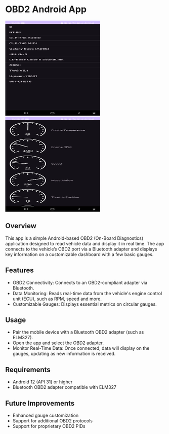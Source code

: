 # OBD2 Android App

<img src="./assets/main_activity.jpeg" alt="Main activity" width=300 height=300 />
<img src="./assets/gauge_activity.jpeg" alt="Gauge activity" width=300 height=300 />

## Overview
This app is a simple Android-based OBD2 (On-Board Diagnostics) application designed to read vehicle data and display it in real time. The app connects to the vehicle’s OBD2 port via a Bluetooth adapter and displays key information on a customizable dashboard with a few basic gauges.

## Features
- OBD2 Connectivity: Connects to an OBD2-compliant adapter via Bluetooth.
- Data Monitoring: Reads real-time data from the vehicle's engine control unit (ECU), such as RPM, speed and more.
- Customizable Gauges: Displays essential metrics on circular gauges.

## Usage
- Pair the mobile device with a Bluetooth OBD2 adapter (such as ELM327).
- Open the app and select the OBD2 adapter.
- Monitor Real-Time Data: Once connected, data will display on the gauges, updating as new information is received.

## Requirements
- Android 12 (API 31) or higher
- Bluetooth OBD2 adapter compatible with ELM327

## Future Improvements
- Enhanced gauge customization
- Support for additional OBD2 protocols
- Support for proprietary OBD2 PIDs
